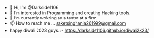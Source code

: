 - 👋 Hi, I’m @Darkside1106
- 👀 I’m interested in Programming and creating Hacking tools.
- 🌱 I’m currently wokring as a tester at a firm.
- 📫 How to reach me ... saketsinghania261999@gmail.com
- happy diwali 2023 guys. :- 
https://darkside1106.github.io/diwali2k23/
<!---
Darkside1106/Darkside1106 is a ✨ special ✨ repository because its `README.md` (this file) appears on your GitHub profile.
You can click the Preview link to take a look at your changes.
--->
